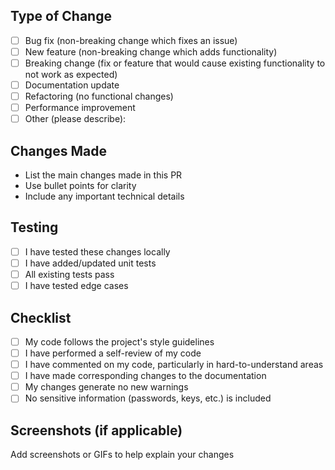 ## Type of Change

- [ ] Bug fix (non-breaking change which fixes an issue)
- [ ] New feature (non-breaking change which adds functionality)
- [ ] Breaking change (fix or feature that would cause existing functionality to not work as expected)
- [ ] Documentation update
- [ ] Refactoring (no functional changes)
- [ ] Performance improvement
- [ ] Other (please describe):

## Changes Made

- List the main changes made in this PR
- Use bullet points for clarity
- Include any important technical details

## Testing

- [ ] I have tested these changes locally
- [ ] I have added/updated unit tests
- [ ] All existing tests pass
- [ ] I have tested edge cases

## Checklist

- [ ] My code follows the project's style guidelines
- [ ] I have performed a self-review of my code
- [ ] I have commented on my code, particularly in hard-to-understand areas
- [ ] I have made corresponding changes to the documentation
- [ ] My changes generate no new warnings
- [ ] No sensitive information (passwords, keys, etc.) is included

## Screenshots (if applicable)

Add screenshots or GIFs to help explain your changes
